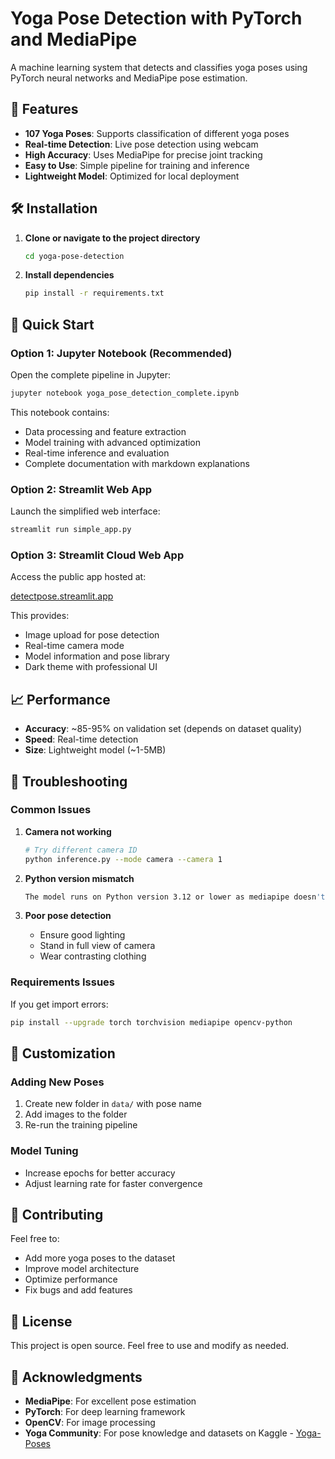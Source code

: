 # Yoga Pose Detection with PyTorch and MediaPipe

A machine learning system that detects and classifies yoga poses using PyTorch neural networks and MediaPipe pose estimation.

## 🧘 Features

- **107 Yoga Poses**: Supports classification of different yoga poses
- **Real-time Detection**: Live pose detection using webcam
- **High Accuracy**: Uses MediaPipe for precise joint tracking
- **Easy to Use**: Simple pipeline for training and inference
- **Lightweight Model**: Optimized for local deployment

## 🛠 Installation

1. **Clone or navigate to the project directory**

   ```bash
   cd yoga-pose-detection
   ```

2. **Install dependencies**

   ```bash
   pip install -r requirements.txt
   ```

## 🚀 Quick Start

### Option 1: Jupyter Notebook (Recommended)

Open the complete pipeline in Jupyter:

```bash
jupyter notebook yoga_pose_detection_complete.ipynb
```

This notebook contains:

- Data processing and feature extraction
- Model training with advanced optimization
- Real-time inference and evaluation
- Complete documentation with markdown explanations

### Option 2: Streamlit Web App

Launch the simplified web interface:

```bash
streamlit run simple_app.py
```

### Option 3: Streamlit Cloud Web App

Access the public app hosted at:

[detectpose.streamlit.app](https://detectpose.streamlit.app/)

This provides:

- Image upload for pose detection
- Real-time camera mode
- Model information and pose library
- Dark theme with professional UI

## 📈 Performance

- **Accuracy**: ~85-95% on validation set (depends on dataset quality)
- **Speed**: Real-time detection
- **Size**: Lightweight model (~1-5MB)

## 🔧 Troubleshooting

### Common Issues

1. **Camera not working**

   ```bash
   # Try different camera ID
   python inference.py --mode camera --camera 1
   ```

2. **Python version mismatch**

   ```bash
   The model runs on Python version 3.12 or lower as mediapipe doesn't support the latest 3.13+
   ```

3. **Poor pose detection**

   - Ensure good lighting
   - Stand in full view of camera
   - Wear contrasting clothing

### Requirements Issues

If you get import errors:

```bash
pip install --upgrade torch torchvision mediapipe opencv-python
```

## 🎨 Customization

### Adding New Poses

1. Create new folder in `data/` with pose name
2. Add images to the folder
3. Re-run the training pipeline

### Model Tuning

- Increase epochs for better accuracy
- Adjust learning rate for faster convergence

## 🤝 Contributing

Feel free to:

- Add more yoga poses to the dataset
- Improve model architecture
- Optimize performance
- Fix bugs and add features

## 📄 License

This project is open source. Feel free to use and modify as needed.

## 🙏 Acknowledgments

- **MediaPipe**: For excellent pose estimation
- **PyTorch**: For deep learning framework
- **OpenCV**: For image processing
- **Yoga Community**: For pose knowledge and datasets on Kaggle - [Yoga-Poses](https://www.kaggle.com/datasets/shrutisaxena/yoga-pose-image-classification-dataset)
